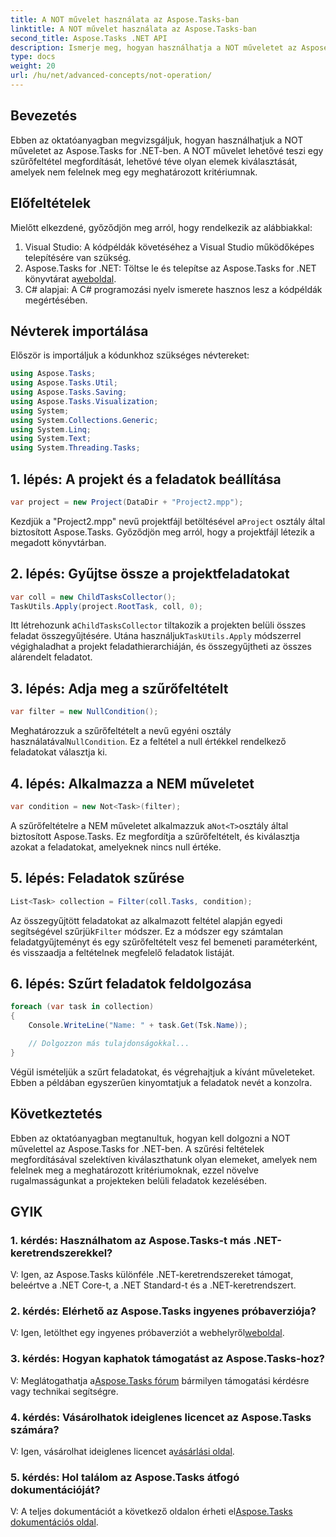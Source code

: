 ```yaml
---
title: A NOT művelet használata az Aspose.Tasks-ban
linktitle: A NOT művelet használata az Aspose.Tasks-ban
second_title: Aspose.Tasks .NET API
description: Ismerje meg, hogyan használhatja a NOT műveletet az Aspose.Tasks for .NET-ben a feladatok hatékony szűrésére. Bővítse projektkezelési képességeit most.
type: docs
weight: 20
url: /hu/net/advanced-concepts/not-operation/
---
```

## Bevezetés

Ebben az oktatóanyagban megvizsgáljuk, hogyan használhatjuk a NOT műveletet az Aspose.Tasks for .NET-ben. A NOT művelet lehetővé teszi egy szűrőfeltétel megfordítását, lehetővé téve olyan elemek kiválasztását, amelyek nem felelnek meg egy meghatározott kritériumnak.

## Előfeltételek

Mielőtt elkezdené, győződjön meg arról, hogy rendelkezik az alábbiakkal:

1. Visual Studio: A kódpéldák követéséhez a Visual Studio működőképes telepítésére van szükség.
2.  Aspose.Tasks for .NET: Töltse le és telepítse az Aspose.Tasks for .NET könyvtárat a[weboldal](https://releases.aspose.com/tasks/net/).
3. C# alapjai: A C# programozási nyelv ismerete hasznos lesz a kódpéldák megértésében.

## Névterek importálása

Először is importáljuk a kódunkhoz szükséges névtereket:

```csharp
using Aspose.Tasks;
using Aspose.Tasks.Util;
using Aspose.Tasks.Saving;
using Aspose.Tasks.Visualization;
using System;
using System.Collections.Generic;
using System.Linq;
using System.Text;
using System.Threading.Tasks;
```

## 1. lépés: A projekt és a feladatok beállítása

```csharp
var project = new Project(DataDir + "Project2.mpp");
```

 Kezdjük a "Project2.mpp" nevű projektfájl betöltésével a`Project` osztály által biztosított Aspose.Tasks. Győződjön meg arról, hogy a projektfájl létezik a megadott könyvtárban.

## 2. lépés: Gyűjtse össze a projektfeladatokat

```csharp
var coll = new ChildTasksCollector();
TaskUtils.Apply(project.RootTask, coll, 0);
```

 Itt létrehozunk a`ChildTasksCollector` tiltakozik a projekten belüli összes feladat összegyűjtésére. Utána használjuk`TaskUtils.Apply` módszerrel végighaladhat a projekt feladathierarchiáján, és összegyűjtheti az összes alárendelt feladatot.

## 3. lépés: Adja meg a szűrőfeltételt

```csharp
var filter = new NullCondition();
```

 Meghatározzuk a szűrőfeltételt a nevű egyéni osztály használatával`NullCondition`. Ez a feltétel a null értékkel rendelkező feladatokat választja ki.

## 4. lépés: Alkalmazza a NEM műveletet

```csharp
var condition = new Not<Task>(filter);
```

 A szűrőfeltételre a NEM műveletet alkalmazzuk a`Not<T>`osztály által biztosított Aspose.Tasks. Ez megfordítja a szűrőfeltételt, és kiválasztja azokat a feladatokat, amelyeknek nincs null értéke.

## 5. lépés: Feladatok szűrése

```csharp
List<Task> collection = Filter(coll.Tasks, condition);
```

 Az összegyűjtött feladatokat az alkalmazott feltétel alapján egyedi segítségével szűrjük`Filter` módszer. Ez a módszer egy számtalan feladatgyűjteményt és egy szűrőfeltételt vesz fel bemeneti paraméterként, és visszaadja a feltételnek megfelelő feladatok listáját.

## 6. lépés: Szűrt feladatok feldolgozása

```csharp
foreach (var task in collection)
{
    Console.WriteLine("Name: " + task.Get(Tsk.Name));

    // Dolgozzon más tulajdonságokkal...
}
```

Végül ismételjük a szűrt feladatokat, és végrehajtjuk a kívánt műveleteket. Ebben a példában egyszerűen kinyomtatjuk a feladatok nevét a konzolra.

## Következtetés

Ebben az oktatóanyagban megtanultuk, hogyan kell dolgozni a NOT művelettel az Aspose.Tasks for .NET-ben. A szűrési feltételek megfordításával szelektíven kiválaszthatunk olyan elemeket, amelyek nem felelnek meg a meghatározott kritériumoknak, ezzel növelve rugalmasságunkat a projekteken belüli feladatok kezelésében.

## GYIK

### 1. kérdés: Használhatom az Aspose.Tasks-t más .NET-keretrendszerekkel?

V: Igen, az Aspose.Tasks különféle .NET-keretrendszereket támogat, beleértve a .NET Core-t, a .NET Standard-t és a .NET-keretrendszert.

### 2. kérdés: Elérhető az Aspose.Tasks ingyenes próbaverziója?

 V: Igen, letölthet egy ingyenes próbaverziót a webhelyről[weboldal](https://releases.aspose.com/).

### 3. kérdés: Hogyan kaphatok támogatást az Aspose.Tasks-hoz?

 V: Meglátogathatja a[Aspose.Tasks fórum](https://forum.aspose.com/c/tasks/15) bármilyen támogatási kérdésre vagy technikai segítségre.

### 4. kérdés: Vásárolhatok ideiglenes licencet az Aspose.Tasks számára?

 V: Igen, vásárolhat ideiglenes licencet a[vásárlási oldal](https://purchase.aspose.com/temporary-license/).

### 5. kérdés: Hol találom az Aspose.Tasks átfogó dokumentációját?

 V: A teljes dokumentációt a következő oldalon érheti el[Aspose.Tasks dokumentációs oldal](https://reference.aspose.com/tasks/net/).
